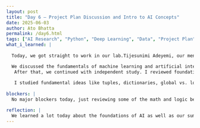 ```yaml
---
layout: post
title: "Day 6 – Project Plan Discussion and Intro to AI Concepts"
date: 2025-06-03
author: Ato Bhatta
permalink: /day6.html
tags: ["AI Research", "Python", "Deep Learning", "Data", "Project Plan", "Machine Learning", "Unmasking AI"]
what_i_learned: |
  
  Today, we got straight to work in our lab.Tijesunimi Adeyemi, our mentor, had returned from his tour and told us about his experiences. He described how we will be working on our research project plan over the course of the summer and gave us insights into how AI can be trained using data, mimic human thought processes, and assist in decision-making.We also went over how probability and logic function in AI, how to train AI to recognize patterns and make predictions, and basic equations.

  We discussed the fundamentals of machine learning and artificial intelligence, including input/output systems, deep learning, logistic and linear regression, and the value of data.
   After that, we continued with independent study. I reviewed foundational topics like how AI works with data, makes predictions, and uses algorithms like logistic regression to classify outcomes. I also explored more Python concepts that will help us build and analyze our models this summer.
  
   I studied fundamental ideas like tuples, dictionaries, global vs. local variables, and Python's strip and append methods in addition to learning how to clean and prepare data.
   
blockers: |
  No major blockers today, just reviewing some of the math and logic behind AI tools.

reflection: |
  We learned a lot today about the foundations of AI as well as our summer project. I loved learning more about how AI "thinks" and learns, and it was fascinating to see how Python and machine learning fit into actual issues.
---
```

